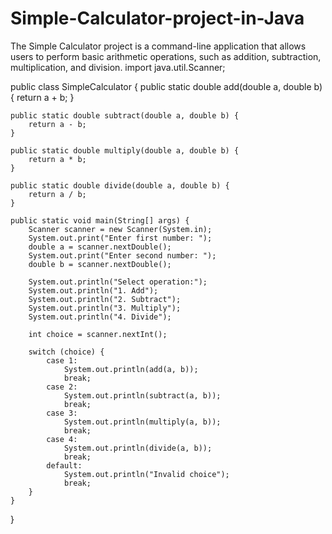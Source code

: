 # Simple-Calculator-project-in-Java
The Simple Calculator project is a command-line application that allows users to perform basic arithmetic operations, such as addition, subtraction, multiplication, and division.
import java.util.Scanner;

public class SimpleCalculator {
    public static double add(double a, double b) {
        return a + b;
    }

    public static double subtract(double a, double b) {
        return a - b;
    }

    public static double multiply(double a, double b) {
        return a * b;
    }

    public static double divide(double a, double b) {
        return a / b;
    }

    public static void main(String[] args) {
        Scanner scanner = new Scanner(System.in);
        System.out.print("Enter first number: ");
        double a = scanner.nextDouble();
        System.out.print("Enter second number: ");
        double b = scanner.nextDouble();

        System.out.println("Select operation:");
        System.out.println("1. Add");
        System.out.println("2. Subtract");
        System.out.println("3. Multiply");
        System.out.println("4. Divide");

        int choice = scanner.nextInt();

        switch (choice) {
            case 1:
                System.out.println(add(a, b));
                break;
            case 2:
                System.out.println(subtract(a, b));
                break;
            case 3:
                System.out.println(multiply(a, b));
                break;
            case 4:
                System.out.println(divide(a, b));
                break;
            default:
                System.out.println("Invalid choice");
                break;
        }
    }
}
